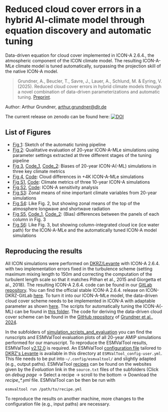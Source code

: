 # Reduced cloud cover errors in a hybrid AI-climate model through equation discovery and automatic tuning
Data-driven equation for cloud cover implemented in ICON-A 2.6.4., the atmospheric component of the ICON climate model. The resulting ICON-A-MLe climate model is tuned automatically, surpassing the projection skill of the native ICON-A model.

> Grundner, A., Beucler, T., Savre, J., Lauer, A., Schlund, M. & Eyring, V. (2025). Reduced cloud cover errors in hybrid climate models through a novel combination of data-driven parameterizations and automatic tuning. [Preprint](https://arxiv.org/abs/2505.04358).

Author: Arthur Grundner, [arthur.grundner@dlr.de](mailto:arthur.grundner@dlr.de)

The current release on zenodo can be found here: [![DOI](https://zenodo.org/badge/950052003.svg)](https://doi.org/10.5281/zenodo.15194060)

## List of Figures

- [Fig 1](fig_1_tuning_pipeline/fig_1.pdf): Sketch of the automatic tuning pipeline
- [Fig 2](simulation_scripts_and_evaluation/fig_2.pdf): Qualitative evaluation of 20-year ICON-A-MLe simulations using parameter
settings extracted at three different stages of the tuning pipeline
- [Fig 3](fig_3_and_S5_biases/fig_3.pdf), [Code_1](fig_3_and_S5_biases/compare_icon_ml_to_icon_a_tuned.ipynb), [Code_2](fig_3_and_S5_biases/compare_icon_ml_to_icon_a.ipynb): Biases of 20-year ICON-A(-ML) simulations in three key climate metrics
- [Fig 4](fig_4_plus4K/fig_4.pdf), [Code](fig_4_plus4K/cloud_sensitivities.ipynb): Cloud differences in +4K ICON-A-MLe simulations
- [Fig S1](fig_S1_man_tuned/fig_S1.pdf), [Code](fig_S1_man_tuned/giorgetta_fig_7.ipynb): Climate metrics of three 10-year ICON-A simulations
- [Fig S2](fig_S2_sensitivity/fig_S2.pdf), [Code](fig_S2_sensitivity/2402_sensitivity_analysis.ipynb): ICON-A sensitivity analysis
- [Fig S3](simulation_scripts_and_evaluation/fig_S3.pdf): Zonal means of nine important climate variables from 20-year simulations
- [Fig S4](simulation_scripts_and_evaluation/fig_S4.pdf): Like Fig. 2, but showing zonal means of the top of the atmosphere longwave and shortwave radiation
- [Fig S5](fig_3_and_S5_biases/fig_S5.pdf), [Code_1](fig_3_and_S5_biases/compare_icon_ml_to_icon_a_tuned.ipynb), [Code_2](fig_3_and_S5_biases/compare_icon_ml_to_icon_a.ipynb): (Bias) differences between the panels of each column in Fig. 3
- [Fig S6](simulation_scripts_and_evaluation/fig_S6.pdf): Like Fig. 3, but showing column-integrated cloud ice (ice water path) for the ICON-A-MLe and the automatically tuned ICON-A model simulations

## Reproducing the results

All ICON simulations were performed on [DKRZ/Levante](https://docs.dkrz.de/) with ICON-A 2.6.4. with two implementation errors fixed in the turbulence scheme (setting maximum mixing length to 150m and correcting the computation of the turbulent length scale so that it matches Pithan et al., 2015 and Giorgetta et al., 2018). The resulting ICON-A 2.6.4. code can be found in our [GitLab repository](https://gitlab.dkrz.de/icon-ml/icon_developments/icon-a-ml/-/tree/icon-2-6-4-ml_cloud_cover?ref_type=heads). You can find the official stable ICON-A 2.6.4. release on ICON-DKRZ-GitLab [here](https://gitlab.dkrz.de/icon/icon/-/tree/icon-2.6.4). To turn it into our ICON-A-MLe model, the data-driven cloud cover scheme needs to be implemented in ICON-A with adaptable parameter as shown [here](data_driven_cloud_cover_scheme.txt). The scripts for automatically tuning the ICON-A(-ML) can be found in [this folder](tuning_scripts). The code for deriving the data-driven cloud cover scheme can be found in the [GitHub repository](https://github.com/EyringMLClimateGroup/grundner23james_EquationDiscovery_CloudCover) of [Grundner et al., 2024](https://agupubs.onlinelibrary.wiley.com/doi/full/10.1029/2023MS003763).

In the subfolders of
[simulation_scripts_and_evaluation](simulation_scripts_and_evaluation) you can
find the runscripts and ESMValTool evaluation plots of all 20-year AMIP
simulations performed for our manuscript. To reproduce the ESMValTool results,
ESMValTool
[v2.12.0](https://docs.esmvaltool.org/en/latest/quickstart/installation.html)
is required. An ESMValTool [configuration
file](https://docs.esmvaltool.org/projects/ESMValCore/en/latest/quickstart/configure.html)
tailored to [DKRZ's Levante](https://docs.dkrz.de/doc/levante/) is available in
this directory at `ESMValTool_config-user.yml`. This file needs to be put into
`~/.config/esmvaltool/` and slightly adapted (e.g., output paths). ESMValTool
[recipes](https://docs.esmvaltool.org/projects/ESMValCore/en/latest/recipe/overview.html)
can be found on the websites given by the *Evaluation* link in the `source.txt`
files of the subfolders (Click on *debug page* -> Select a recipe -> scroll to
the bottom -> Download the *recipe_\*.yml* file. ESMValTool can be then be run
with

```bash
esmvaltool run /path/to/recipe.yml
```

To reproduce the results on another machine, more changes to the configuration
file (e.g., input paths) are necessary.
